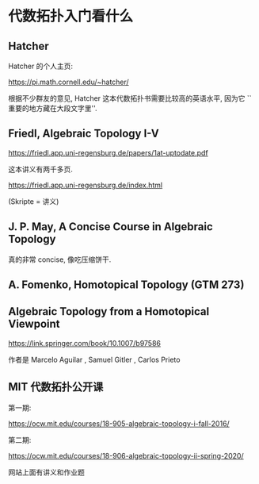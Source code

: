 # 代数拓扑入门看什么

## Hatcher

Hatcher 的个人主页:

https://pi.math.cornell.edu/~hatcher/

根据不少群友的意见, Hatcher 这本代数拓扑书需要比较高的英语水平, 因为它 ``重要的地方藏在大段文字里''.

## Friedl, Algebraic Topology I-V

https://friedl.app.uni-regensburg.de/papers/1at-uptodate.pdf

这本讲义有两千多页.

https://friedl.app.uni-regensburg.de/index.html

(Skripte = 讲义)

## J. P. May, A Concise Course in Algebraic Topology

真的非常 concise, 像吃压缩饼干.

## A. Fomenko, Homotopical Topology (GTM 273)

## Algebraic Topology from a Homotopical Viewpoint

https://link.springer.com/book/10.1007/b97586

作者是 Marcelo Aguilar , Samuel Gitler , Carlos Prieto

## MIT 代数拓扑公开课

第一期:

https://ocw.mit.edu/courses/18-905-algebraic-topology-i-fall-2016/

第二期:

https://ocw.mit.edu/courses/18-906-algebraic-topology-ii-spring-2020/

网站上面有讲义和作业题
